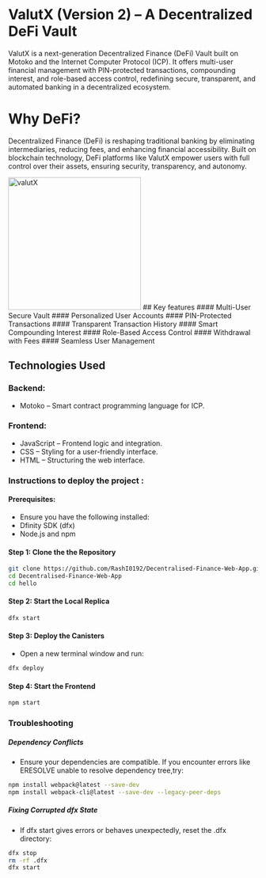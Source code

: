 # ValutX (Version 2) – A Decentralized DeFi Vault
<p>ValutX is a next-generation Decentralized Finance (DeFi) Vault built on Motoko and the Internet Computer Protocol (ICP). It offers multi-user financial management with PIN-protected transactions, compounding interest, and role-based access control, redefining secure, transparent, and automated banking in a decentralized ecosystem.</p>

# Why DeFi? 
<p>Decentralized Finance (DeFi) is reshaping traditional banking by eliminating intermediaries, reducing fees, and enhancing financial accessibility. Built on blockchain technology, DeFi platforms like ValutX empower users with full control over their assets, ensuring security, transparency, and autonomy. </p>

<img width="268" alt="valutX" src="https://github.com/user-attachments/assets/2e312d84-d805-45b6-b748-4718790ce0fe" />
## Key features
####  Multi-User Secure Vault
#### Personalized User Accounts
#### PIN-Protected Transactions
#### Transparent Transaction History
#### Smart Compounding Interest
#### Role-Based Access Control
#### Withdrawal with Fees
#### Seamless User Management

## Technologies Used

### Backend:
- Motoko – Smart contract programming language for ICP.
### Frontend:
- JavaScript – Frontend logic and integration.
- CSS – Styling for a user-friendly interface.
- HTML – Structuring the web interface.


### Instructions to deploy the project :
#### Prerequisites:
- Ensure you have the following installed:
- Dfinity SDK (dfx)
- Node.js and npm

#### Step 1: Clone the the Repository
```sh
git clone https://github.com/RashI0192/Decentralised-Finance-Web-App.git
cd Decentralised-Finance-Web-App
cd hello
```
#### Step 2: Start the Local Replica
```sh
dfx start
```
#### Step 3: Deploy the Canisters
- Open a new terminal window and run:

```sh
dfx deploy
```
#### Step 4: Start the Frontend

```sh
npm start
````
### Troubleshooting
##### Dependency Conflicts
- Ensure your dependencies are compatible. If you encounter errors like ERESOLVE unable to resolve dependency tree,try:
```sh
npm install webpack@latest --save-dev
npm install webpack-cli@latest --save-dev --legacy-peer-deps
```
##### Fixing Corrupted dfx State
- If dfx start gives errors or behaves unexpectedly, reset the .dfx directory:
``` sh
dfx stop
rm -rf .dfx
dfx start
```

